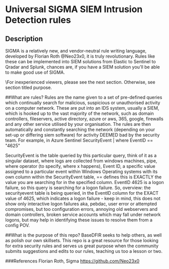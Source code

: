 # Universal SIGMA SIEM Intrusion Detection rules


## Description
SIGMA is a relatively new, and vendor-neutral rule writing language, developed by Florian Roth @Neo23x0, it is truly revolutionary. 
Rules like these can be implemented into SIEM solutions from Elastic to Sentinel to Qradar and Splunk, chances are, if you have a SIEM solution you'll be able to make good use of SIGMA.

\For inexperienced viewers, please see the next section. Otherwise, see section titled purpose.

##What are rules?
Rules are the name given to a set of pre-defined queries which continually search for malicious, suspicious or unauthorised activity on a computer network. These are put into an IDS system, usually a SIEM, which is hooked up to the vast majority of the network, such as domain controllers, fileservers, active directory, azure or aws, 365, google, firewalls and any other service utilised by your organisation.
The rules are then automatically and constantly searching the network (depending on your set-up or differing siem software) for activity DEEMED bad by the security team. For example, in Azure Sentinel
  SecurityEvent
  | where EventID == "4625" 

SecurityEvent is the table queried by this particular query, think of it as a singular dataset, where logs are collected from windows machines, 
pipe, where operator (to specify, where x happens), Event ID, a specific value assigned to a particular event within Windows Operating systems
with its own column within the SecurityEvent table, == defines this is EXACTLY the value you are searching for in the specified column.
EventID 4625 is a logon failure, so this query is searching for a logon failure.
So, overview: the securityevent table is being queried, in the EventID column for the EXACT value of 4625, which indicates a logon failure - 
keep in mind, this does not show only interactive logon failures aka, pebdac, user error or attempted compromises, but too configuration errors, 
annoying old webservers and domain controllers, broken service accounts which may fall under network logons, but may help in identifying these issues
to resolve them from a config POV.

##What is the purpose of this repo?
BaseDFIR seeks to help others, as well as polish our own skillsets. This repo is a great resource for those looking for extra security rules and serves
us great purpose when the community submits suggestions and edits to our rules, teaching us too a lesson or two. 

###References
Florian Roth, Sigma https://github.com/Neo23x0
